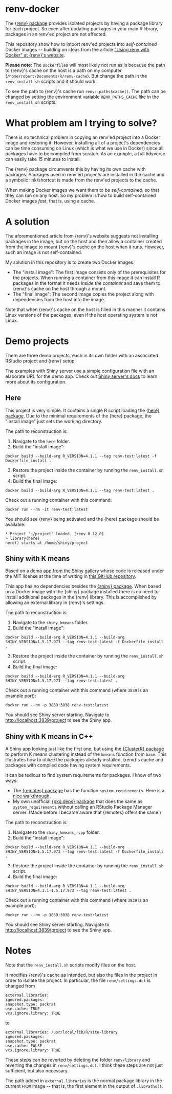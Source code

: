 renv-docker
===========

The [{renv} package](https://rstudio.github.io/renv) provides isolated projects by having a package library for each project.
So even after updating packages in your main R library, packages in an renv'ed project are not affected.

This repository show how to import renv'ed projects into *self-contained* Docker images -- building on ideas from the article ["Using renv with Docker" at {renv}'s website](https://rstudio.github.io/renv/articles/docker.html).

**Please note**: The `Dockerfile`s will most likely not run as is because the path to {renv}'s cache on the host is a path on my computer (`/home/robert/Documents/R/renv-cache`).
But change the path in the `renv_install.sh` scripts and it should work.

To see the path to {renv}'s cache run `renv::paths$cache()`.
The path can be changed by setting the environment variable `RENV_PATHS_CACHE` like in the `renv_install.sh` scripts.


# What problem am I trying to solve?

There is no technical problem in copying an renv'ed project into a Docker image and restoring it.
However, installing all of a project's dependencies can be time consuming on Linux (which is what we use in Docker) since all packages have to be compiled from scratch.
As an example, a full tidyverse can easily take 15 minutes to install.

The {renv} package circumvents this by having its own cache with packages.
Packages used in renv'ed projects are installed in the cache and a symbolic link/shortcut is made from the renv'ed projects to the cache.

When making Docker images we want them to be *self-contained*, so that they can run on any host.
So my problem is how to build self-contained Docker images *fast*, that is, using a cache.


# A solution

The aforementioned article from {renv}'s website suggests not installing packages in the image, but on the host and then allow a container created from the image to mount {renv}'s cache on the host when it runs.
However, such an image is not self-contained.

My solution in this repository is to create two Docker images: 

- The "install image": The first image consists only of the prerequisites for the projects. When running a container from this image it can install R packages in the format it needs *inside the container* and save them to {renv}'s cache on the host through a mount.
- The "final image": The second image copies the project along with dependencies from the host into the image.

Note that when {renv}'s cache on the host is filled in this manner it contains Linux versions of the packages, even if the host operating system is not Linux.


# Demo projects

There are three demo projects, each in its own folder with an associated RStudio project and {renv} setup.

The examples with Shiny server use a simple configuration file with an elaborate URL for the demo app.
Check out [Shiny server's docs](https://docs.rstudio.com/shiny-server) to learn more about its configuration.


## Here

This project is very simple.
It contains a single R script loading the [{here} package](https://cran.r-project.org/package=here).
Due to the minimal requirements of the {here} package, the "install image" just sets the working directory.

The path to reconstruction is:

1. Navigate to the `here` folder.
2. Build the "install image":

```
docker build --build-arg R_VERSION=4.1.1 --tag renv-test:latest -f Dockerfile_install .
```

3. Restore the project inside the container by running the `renv_install.sh` script.
4. Build the final image:

```
docker build --build-arg R_VERSION=4.1.1 --tag renv-test:latest .
```

Check out a running container with this command:

```
docker run --rm -it renv-test:latest
```

You should see {renv} being activated and the {here} package should be available:

```
* Project '~/project' loaded. [renv 0.12.0]
> library(here)
here() starts at /home/shiny/project
```


## Shiny with K means

Based on a [demo app from the Shiny gallery](https://shiny.rstudio.com/gallery/kmeans-example.html) whose code is released under the MIT license at the time of writing in [this GitHub repository](https://github.com/rstudio/shiny-examples).

This app has no dependencies besides the [{shiny} package](https://cran.r-project.org/package=shiny).
When based on a Docker image with the {shiny} package installed there is no need to install additional packages in the {renv} library.
This is accomplished by allowing an external library in {renv}'s settings.

The path to reconstruction is:

1. Navigate to the `shiny_kmeans` folder.
2. Build the "install image":

```
docker build --build-arg R_VERSION=4.1.1 --build-arg SHINY_VERSION=1.5.17.973 --tag renv-test:latest -f Dockerfile_install .
```

3. Restore the project inside the container by running the `renv_install.sh` script.
4. Build the final image:

```
docker build --build-arg R_VERSION=4.1.1 --build-arg SHINY_VERSION=1.5.17.973 --tag renv-test:latest .
```

Check out a running container with this command (where `3839` is an example port):

```
docker run --rm -p 3839:3838 renv-test:latest
```

You should see Shiny server starting. 
Navigate to <http://localhost:3839/project> to see the Shiny app.


## Shiny with K means in C++

A Shiny app looking just like the first one, but using the [{ClusterR} package](https://cran.r-project.org/package=ClusterR) to perform K means clustering instead of the `kmeans` function from `base`.
This illustrates how to utilize the packages already installed, {renv}'s cache and packages with compiled code having system requirements.

It can be tedious to find system requirements for packages.
I know of two ways:

* The [{remotes} package](https://remotes.r-lib.org) has the function `system_requirements`. Here is a [nice walkthrough](https://mdneuzerling.com/post/determining-system-dependencies-for-r-projects).
* My own unofficial [{pkg.deps} package](https://github.com/robertdj/pkg.deps) that does the same as `system_requirements` without calling an RStudio Package Manager server. (Made before I became aware that {remotes} offers the same.)

The path to reconstruction is:

1. Navigate to the `shiny_kmeans_rcpp` folder.
2. Build the "install image":

```
docker build --build-arg R_VERSION=4.1.1 --build-arg SHINY_VERSION=1.5.17.973 --tag renv-test:latest -f Dockerfile_install .
```

3. Restore the project inside the container by running the `renv_install.sh` script.
4. Build the final image:

```
docker build --build-arg R_VERSION=4.1.1 --build-arg SHINY_VERSION=4.1.1-1.5.17.973 --tag renv-test:latest .
```

Check out a running container with this command (where `3839` is an example port):

```
docker run --rm -p 3839:3838 renv-test:latest
```

You should see Shiny server starting. 
Navigate to <http://localhost:3839/project> to see the Shiny app.


# Notes

Note that the `renv_install.sh` scripts modify files on the host.

It modifies {renv}'s cache as intended, but also the files in the project in order to isolate the project.
In particular, the file `renv/settings.dcf` is changed from

```
external.libraries:
ignored.packages:
snapshot.type: packrat
use.cache: TRUE
vcs.ignore.library: TRUE
```

to

```
external.libraries: /usr/local/lib/R/site-library
ignored.packages:
snapshot.type: packrat
use.cache: FALSE
vcs.ignore.library: TRUE
```

These steps can be reverted by deleting the folder `renv/library` and reverting the changes in `renv/settings.dcf`.
I think these steps are not just sufficient, but also necessary.

The path added in `external.libraries` is the normal package library in the current `FROM` image -- that is, the first element in the output of `.libPaths()`.

